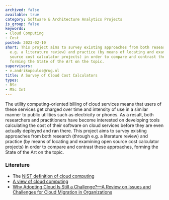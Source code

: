 ```yaml
---
archived: false
available: true
category: Software & Architecture Analytics Projects
is_group: false
keywords:
- Cloud Computing
- Cost
posted: 2023-02-10
short: This project aims to survey existing approaches from both research (through
  e.g. a literature review) and practice (by means of locating and examining open
  source cost calculator projects) in order to compare and contrast these approaches,
  forming the State of the Art on the topic.
supervisors:
- v.andrikopoulos@rug.nl
title: A Survey of Cloud Cost Calculators
types:
- BSc
- MSc Int
---
```


The utility computing-oriented billing of cloud services means that users of these services get charged over time and intensity of use in a similar manner to public utilities such as electricity or phones. As a result, both researchers and practitioners have become interested on developing tools calculating the cost of their software on cloud services before they are even actually deployed and ran there. This project aims to survey existing approaches from both research (through e.g. a literature review) and practice (by means of locating and examining open source cost calculator projects) in order to compare and contrast these approaches, forming the State of the Art on the topic.

### Literature

- The [NIST definition of cloud computing](https://csrc.nist.gov/publications/detail/sp/800-145/final)
- [A view of cloud computing](https://dl.acm.org/doi/fullHtml/10.1145/1721654.1721672)
- [Why Adopting Cloud Is Still a Challenge?—A Review on Issues and Challenges for Cloud Migration in Organizations](https://link.springer.com/chapter/10.1007/978-981-13-5934-7_35)